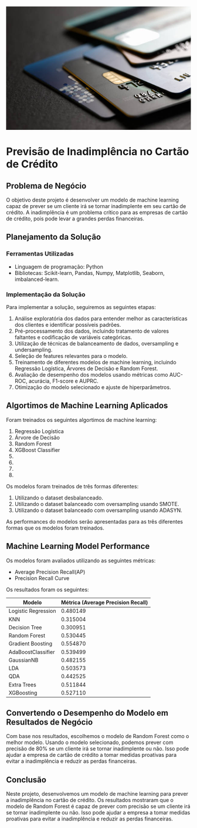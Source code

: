 <div align="center">

![CreditScoreProject](https://github.com/erickfog/CreditScoreProject/blob/main/img/creditcard.jpg)
</div>

# Previsão de Inadimplência no Cartão de Crédito

## Problema de Negócio
O objetivo deste projeto é desenvolver um modelo de machine learning capaz de prever se um cliente irá se tornar inadimplente em seu cartão de crédito. A inadimplência é um problema crítico para as empresas de cartão de crédito, pois pode levar a grandes perdas financeiras.

## Planejamento da Solução

### Ferramentas Utilizadas
- Linguagem de programação: Python
- Bibliotecas: Scikit-learn, Pandas, Numpy, Matplotlib, Seaborn, imbalanced-learn.

### Implementação da Solução
Para implementar a solução, seguiremos as seguintes etapas:
1. Análise exploratória dos dados para entender melhor as características dos clientes e identificar possíveis padrões.
2. Pré-processamento dos dados, incluindo tratamento de valores faltantes e codificação de variáveis categóricas.
3. Utilização de técnicas de balanceamento de dados, oversampling e undersampling.
3. Seleção de features relevantes para o modelo.
4. Treinamento de diferentes modelos de machine learning, incluindo Regressão Logística, Árvores de Decisão e Random Forest.
5. Avaliação de desempenho dos modelos usando métricas como AUC-ROC, acurácia, F1-score e AUPRC.
6. Otimização do modelo selecionado e ajuste de hiperparâmetros.

## Algortimos de Machine Learning Aplicados
Foram treinados os seguintes algortimos de machine learning:
1. Regressão Logística
2. Árvore de Decisão
3. Random Forest
4. XGBoost Classifier
5. 
6.
7.
8.

Os modelos foram treinados de três formas diferentes: 
1. Utilizando o dataset desbalanceado. 
2. Utilizando o dataset balanceado com oversampling usando SMOTE. 
3. Utilizando o dataset balanceado com oversampling usando ADASYN. 

As performances do modelos serão apresentadas para as três diferentes formas que os modelos foram treinados.

## Machine Learning Model Performance
Os modelos foram avaliados utilizando as seguintes métricas:
- Average Precision Recall(AP)
- Precision Recall Curve

Os resultados foram os seguintes:


| Modelo              | Métrica (Average Precision Recall)|
|---------------------|-----------------------------------|
| Logistic Regression |	0.480149                          |
| KNN	              | 0.315004                          |
| Decision Tree	      | 0.300951                          |
| Random Forest	      | 0.530445			  |	
| Gradient Boosting   |	0.554870			  |
| AdaBoostClassifier  |	0.539499			  |
| GaussianNB	      | 0.482155                          |
| LDA	              | 0.503573                          |
| QDA		      |	0.442525                          |
| Extra Trees	      |	0.511844                          |
| XGBoosting	      |	0.527110                          |



## Convertendo o Desempenho do Modelo em Resultados de Negócio
Com base nos resultados, escolhemos o modelo de Random Forest como o melhor modelo. Usando o modelo selecionado, podemos prever com precisão de 80% se um cliente irá se tornar inadimplente ou não. Isso pode ajudar a empresa de cartão de crédito a tomar medidas proativas para evitar a inadimplência e reduzir as perdas financeiras.

## Conclusão
Neste projeto, desenvolvemos um modelo de machine learning para prever a inadimplência no cartão de crédito. Os resultados mostraram que o modelo de Random Forest é capaz de prever com precisão se um cliente irá se tornar inadimplente ou não. Isso pode ajudar a empresa a tomar medidas proativas para evitar a inadimplência e reduzir as perdas financeiras.

